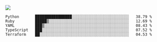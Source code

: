 ![](https://github-profile-summary-cards.vercel.app/api/cards/profile-details?username=igtm&theme=dracula)
<!--START_SECTION:waka-->
```text
Python       ████████████████░░░░░░░░░░░░░░░░░░░░░░░░░   38.79 % 
Ruby         █████▒░░░░░░░░░░░░░░░░░░░░░░░░░░░░░░░░░░░   12.69 % 
YAML         ███▒░░░░░░░░░░░░░░░░░░░░░░░░░░░░░░░░░░░░░   08.43 % 
TypeScript   ███░░░░░░░░░░░░░░░░░░░░░░░░░░░░░░░░░░░░░░   07.52 % 
Terraform    ██░░░░░░░░░░░░░░░░░░░░░░░░░░░░░░░░░░░░░░░   04.53 % 
```
<!--END_SECTION:waka-->
